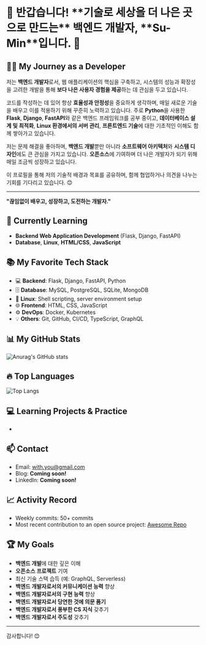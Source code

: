 <h1>🌱 반갑습니다! **기술로 세상을 더 나은 곳으로 만드는** 백엔드 개발자, **Su-Min**입니다. 🌱</h1>

## 👨‍💻 My Journey as a Developer
저는 **백엔드 개발자**로서, 웹 애플리케이션의 핵심을 구축하고, 시스템의 성능과 확장성을 고려한 개발을 통해 **보다 나은 사용자 경험을 제공**하는 데 관심을 두고 있습니다. 

코드를 작성하는 데 있어 항상 **효율성과 안정성**을 중요하게 생각하며, 매일 새로운 기술을 배우고 이를 적용하기 위해 꾸준히 노력하고 있습니다. 주로 **Python**을 사용한 **Flask**, **Django**, **FastAPI**와 같은 백엔드 프레임워크를 공부 중이고, **데이터베이스 설계 및 최적화**, **Linux 환경에서의 서버 관리**, **프론트엔드 기술**에 대한 기초적인 이해도 함께 쌓아가고 있습니다.

저는 문제 해결을 좋아하며, **백엔드 개발**뿐만 아니라 **소프트웨어 아키텍처**와 **시스템 디자인**에도 큰 관심을 가지고 있습니다. **오픈소스**에 기여하며 더 나은 개발자가 되기 위해 매일 조금씩 성장하고 있습니다.

이 프로필을 통해 저의 기술적 배경과 목표를 공유하며, 함께 협업하거나 의견을 나누는 기회를 기다리고 있습니다. 😊

---

**"끊임없이 배우고, 성장하고, 도전하는 개발자."**

## 🚀 Currently Learning
- **Backend Web Application Development** (Flask, Django, FastAPI)
- **Database**, **Linux**, **HTML/CSS**, **JavaScript**

## 📚 My Favorite Tech Stack
- 💻 **Backend**: Flask, Django, FastAPI, Python
- 🗄️ **Database**: MySQL, PostgreSQL, SQLite, MongoDB
- 🐧 **Linux**: Shell scripting, server environment setup
- 🌐 **Frontend**: HTML, CSS, JavaScript
- ⚙️ **DevOps**: Docker, Kubernetes
- 💡 **Others**: Git, GitHub, CI/CD, TypeScript, GraphQL

## 📊 **My GitHub Stats**
![Anurag's GitHub stats](https://github-readme-stats.vercel.app/api?username=domain0099&show_icons=true&hide_title=true&count_private=true&hide=prs&theme=radical)

## 🔥 **Top Languages**
![Top Langs](https://github-readme-stats.vercel.app/api/top-langs/?username=domain0099&layout=compact&theme=radical)

## 💻 Learning Projects & Practice
- 

## 📫 Contact
- Email: [with.you@gmail.com](mailto:with.you@gmail.com)
- Blog: **Coming soon!**
- LinkedIn: **Coming soon!**

## 📈 Activity Record
- Weekly commits: 50+ commits
- Most recent contribution to an open source project: [Awesome Repo](https://github.com/opensource/repo)

## 🏆 My Goals
- **백엔드 개발**에 대한 깊은 이해
- **오픈소스 프로젝트** 기여
- 최신 기술 스택 습득 (예: GraphQL, Serverless)
- **백엔드 개발자로서의 커뮤니케이션 능력** 향상
- **백엔드 개발자로서의 구현 능력** 향상
- **백엔드 개발자로서 당연한 것에 의문 품기**
- **백엔드 개발자로서 풍부한 CS 지식** 갖추기
- **백엔드 개발자로서 주도성** 갖추기

---

감사합니다! 😊
